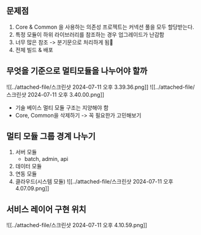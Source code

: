 ## 문제점
1. Core & Common 을 사용하는 의존성 프로젝트는 커넥션 풀을 모두 할당받는다.
2. 특정 모듈이 하위 라이브러리를 참조하는 경우 업그레이드가 난감함
3. 너무 많은 참조 -> 분기문으로 처리하게 됨
4. 전체 빌드 & 배포

## 무엇을 기준으로 멀티모듈을 나누어야 할까
![[../attached-file/스크린샷 2024-07-11 오후 3.39.36.png]]
![[../attached-file/스크린샷 2024-07-11 오후 3.40.00.png]]

- 기술 베이스 멀티 모듈 구조는 지양해야 함
- Core, Common을 삭제하기 -> 꼭 필요한가 고민해보기

## 멀티 모듈 그룹 경계 나누기
1. 서버 모듈
	- batch, admin, api
2. 데이터 모듈
3. 연동 모듈
4. 클라우드(시스템 모듈)
![[../attached-file/스크린샷 2024-07-11 오후 4.07.09.png]]

## 서비스 레이어 구현 위치
![[../attached-file/스크린샷 2024-07-11 오후 4.10.59.png]]

